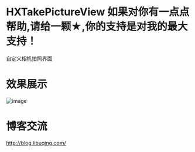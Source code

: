 # HXTakePictureView 如果对你有一点点帮助,请给一颗★,你的支持是对我的最大支持！
自定义相机拍照界面

# 效果展示

![image](https://github.com/huangxuan518/HXTakePictureView/blob/master/xiaoguo.gif)

# 博客交流
 http://blog.libuqing.com/
